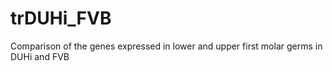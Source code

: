 # trDUHi_FVB
Comparison of the genes expressed in lower and upper first molar germs in DUHi and FVB 
